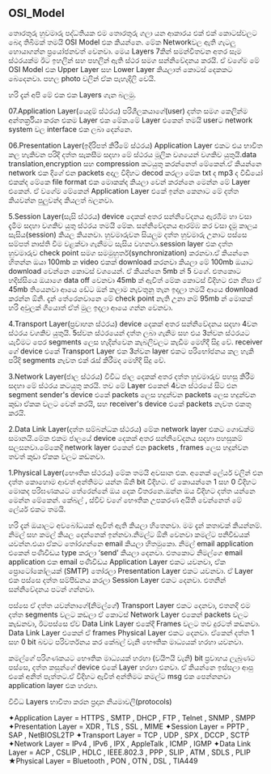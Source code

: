 ## OSI_Model

තොරතුරු හුවමාරු පද්ධතියක එම තොරතුරු ගලා යන ආකාරය එක් එක් කොටස්වලට බෙදා තිබීමක් තමයි OSI Model එක කියන්නෙ. මේක Networkවල ඇති ගැටලු හොයාගන්න ප්‍රයෝජනවත් වෙනවා. මෙය Layers 7කින් සමන්විතවන අතර සෑම ස්ථරයක්ම ඊට ඉහලින් සහ පහලින් ඇති ස්ථර සමග සන්නිවේදනය කරයි. ඒ වගේම මේ OSI Model එක Upper Layer සහ Lower Layer කියලාත් කොටස්  දෙකකට බෙදෙනවා. පහල photo වලින් ඒක පැහැදිලි වෙයි.

හරි දැන් අපි මේ එක එක Layers ගැන බලමු.

07.Application Layer(යෙදුම් ස්ථරය)
පරිශීලකයාගේ(user) දත්ත සමග කෙලින්ම අන්තර්ක්‍රියා කරන එකම Layer එක මේක.මේ Layer එකෙන් තමයි userට network system වල interface එක ලබා දෙන්නෙ.

06.Presentation Layer(ඉදිරිපත් කිරීමේ ස්ථරය)
Application Layer එකට එය භාවිත කල හැකිවන පරිදි දත්ත සැකසීම සදහා මේ ස්ථරය මූලික වශයෙන් වගකිව යුතුයි.data translation,encryption සහ compression කටයුතු කරන්නෙත් මේකෙන්.ඒ කියන්නෙ network එක දිගේ එන packets අදාල විදිහට decod කරලා මේක txt ද mp3 ද වීඩියෝ එකක්ද මේකෙ file format එක මොකක්ද කියලා වෙන් කරන්නෙ මෙන්න මේ Layer එකෙන්. ඒ වගේම මේකෙන් Application Layer එකේ ඉන්න කෙනාට මේ දත්ත කියවන්න පුලුවන්ද කියලත් බලනවා.

5.Session Layer(සැසි ස්ථරය)
device දෙකක් අතර සන්නිවේදනය ඇරඹීම හා වසා දැමීම සදහා වගකිව යුතු ස්ථරය තමයි මේක. සන්නිවේදනය ආරම්ඹ කර වසා දැමූ කාලය සැසිය(session) කියල කියනවා. හුවමාරුවන සියලුම දත්ත හුවමාරු උනාට පස්සෙ සම්පත් නාස්ති වීම වළක්වා ගැනීමට සැසිය වහනවා.session layer එක දත්ත හුවමාරුව check point සමග සමමුහුර්ත(synchronization) කරනවා.ඒ කියන්නෙ හිතන්න ඔයා 100mb ක video එකක් download කරනවා කියලා මේ 100mb ඔයාට download වෙන්නෙ කොටස් වශයෙන්. ඒ කියන්නෙ 5mb න් 5 වගේ. එතකොට හදිස්සියෙ ඔයාගෙ data off වෙනවා 45mb ක් ඇවිත් මේක කොටස් විදිහට එන නිසා ඒ 45mb තියෙනවා ආයෙ ඩේට ඔන් කලාම නැවතුනු තැන ඉදලා තමයි ආයෙ download කරන්න ඕනි. දැන් තේරෙනවානෙ මේ check point නැති උනා නම් 95mb න් මොකක් හරි අවුලක් ගියොත් ඒත් මුල ඉදලා ආයෙ ගන්න වෙනවා.

4.Transport Layer(ප්‍රවාහන ස්ථරය)
device දෙකක් අතර සන්නිවේදනය සදහා 4වන ස්ථරය වගකිව යුතුයි. 5ස්වන ස්ථරයෙන් දත්ත ලබා ගැනිම  සහ එය 3න්වන ස්ථරයට යැවීමට පෙර segments ලෙස හැදින්වෙන කැබලිවලට කැඩීම මෙහිදී සිදු වේ. receiver ගේ device එකේ Transport Layer එක 3න්වන layer එකට පරිභෝජනය කල හැකි පරිදි segments නැවත එක් රැස් කිරීමද මෙහිදී සිදු වේ.

3.Network Layer(ජාල ස්ථරය)
විවිධ ජාල දෙකක් අතර දත්ත හුවමාරුව පහසු කිරීම සදහා මේ ස්ථරය කටයුතු කරයි. තව මේ Layer එකෙන් 4වන ස්ථරයේ සිට එන segment sender's device එකේ packets ලෙස හදුන්වන packets ලෙස හදුන්වන කුඩා ඒකක වලට වෙන් කරයි, සහ receiver's device එකේ packets නැවත එකතු කරයි.

2.Data Link Layer(දත්ත සම්බන්ධක ස්ථරය)
මේක network layer එකට ගොඩක්ම සමානයි.මේක එකම ජාලයේ device දෙකක් අතර සන්නිවේදනය සදහා පහසුකම් සලසනවා.මේකෙදි network layer එකෙන් එන packets , frames ලෙස හදුන්වන තවත් කුඩා ඒකක වලට කඩනවා.

1.Physical Layer(භෞතික ස්ථරය)
මේක තමයි අවසාන එක. අනෙක් ලේයර් වලින් එන දත්ත කොහොම ආවත් අන්තිමට යන්න ඕනි bit විදිහට.
ඒ කොයන්නෙ 1 සහ 0 විදිහට මොකද පරිඝණකයට තේරෙන්නේ ඔය දෙක විතරනෙ.ඔන්න ඔය විදිහට දත්ත යන්නෙ මෙන්න මේකෙන්. කේබල් , ස්විච් වගේ භෞතික උපකරණ අයිති වෙන්නෙත් මේ ලේයර් එකට තමයි. 

හරි දැන් ඔයාලට අවබෝධයක් ඇවිත් ඇති කියලා හිතෙනවා. මම දැන් කතාවක් කියන්නම්.
නිමල් සහ කමල් කියල දෙන්නෙක් ඉන්නවා.නිමල්ට ඕනි වෙනවා කමල්ට පනිවිඩයක් යවන්න.එයා ඒකට තෝරගන්නෙ email කියලා හිතමුකො. නිමල් email application එකෙන් පණිවිඩය type  කරලා ‘send’ කියලා දෙනවා. එතකොට නිමල්ගෙ email application එක  email පණිවිඩය Application Layer එකට යවනවා, ඒක ප්‍රොටෝකෝලයක් (SMTP) තෝරලා Presentation Layer එකට යවනවා. ඒ Layer එක පස්සෙ දත්ත සම්පීඩනය කරලා Session Layer එකට දෙනවා. එතනින් සන්නිවේදනය පටන් ගන්නවා.

පස්සෙ ඒ දත්ත යවන්නාගේ(නිමල්ගේ) Transport Layer එකට දෙනවා, එතනදි එම දත්ත segments වලට  කඩලා ඒ කොටස් Network Layer එකෙන් packets  වලට කැඩනවා, ඊටපස්සෙ ඒව Data Link Layer එකේදි  Frames වලට තව දුරටත් කඩනවා. Data Link Layer එකෙන් ඒ frames Physical Layer එකට දෙනවා. ඒකෙන් දත්ත 1 සහ 0 bit බවට පරිවර්තනය කර කේබල් වැනි භෞතික මාධ්‍යයක් හරහා යවනවා.

කමල්ගේ පරිගණකයට භෞතික මාධ්‍යයක් හරහා (වයිෆයි වැනි) bit ප්‍රවාහය ලැබුණට පස්සෙ, දත්ත කසුන්ගේ device එකේ Layer හරහා එනවා. ඒ කියන්නෙ ඉස්සලා ආපු එකේ අනිත් පැත්තට.ඒ විදිහට ඇවිත් අන්තිමට කමල්ට msg එක පෙන්නනවා application layer එක හරහා. 

විවිධ Layers භාවිතා කරන ප්‍රදාන නියමාවලි(protocols) 

✦Application Layer   = 
 HTTPS , SMTP , DHCP , FTP , Telnet , SNMP ,                 SMPP
✦Presentation Layer =
         XDR , TLS , SSL , MIME
✦Session Layer          =
         PPTP , SAP , NetBIOSL2TP
✦Transport Layer       =
        TCP , UDP , SPX , DCCP , SCTP
✦Network Layer         =
        IPv4 , IPv6 , IPX , AppleTalk , ICMP , IGMP
✦Data Link Layer        =
        ACP , CSLIP , HDLC , IEEE.802.3 , PPP , SLIP , 
        ATM , SDLS , PLIP
★Physical Layer         =
        Bluetooth , PON , OTN , DSL , TIA449

